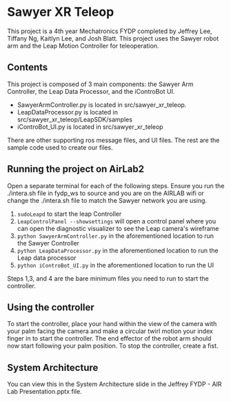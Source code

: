 # Sawyer XR Teleop

This project is a 4th year Mechatronics FYDP completed by Jeffrey Lee, Tiffany Ng, Kaitlyn Lee, and Josh Blatt. This project uses the Sawyer robot arm and the Leap Motion Controller for teleoperation. 

## Contents

This project is composed of 3 main components: the Sawyer Arm Controller, the Leap Data Processor, and the iControBot UI. 
- SawyerArmController.py is located in src/sawyer_xr_teleop. 
- LeapDataProcessor.py is located in src/sawyer_xr_teleop/LeapSDK/samples
- iControBot_UI.py is located in src/sawyer_xr_teleop

There are other supporting ros message files, and UI files. The rest are the sample code used to create our files.

## Running the project on AirLab2
Open a separate terminal for each of the following steps. Ensure you run the ./intera.sh file in fydp_ws to source and you are on the AIRLAB wifi or change the ./intera.sh file to match the Sawyer network you are using.

1. `sudoLeapd` to start the leap Controller
2. `LeapControlPanel --showsettings` will open a control panel where you can open the diagnostic visualizer to see the Leap camera's wireframe
3. `python SawyerArmController.py` in the aforementioned location to run the Sawyer Controller
4. `python LeapDataProcessor.py` in the aforementioned location to run the Leap data processor
5. `python iControBot_UI.py` in the aforementioned location to run the UI

Steps 1,3, and 4 are the bare minimum files you need to run to start the controller. 

## Using the controller

To start the controller, place your hand within the view of the camera with your palm facing the camera and make a circular twirl motion your index finger in to start the controller. The end effector of the robot arm should now start following your palm position. To stop the controller, create a fist. 

## System Architecture

You can view this in the System Architecture slide in the Jeffrey FYDP - AIR Lab Presentation.pptx file.






